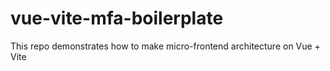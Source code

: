 # vue-vite-mfa-boilerplate
This repo demonstrates how to make micro-frontend architecture on Vue + Vite
